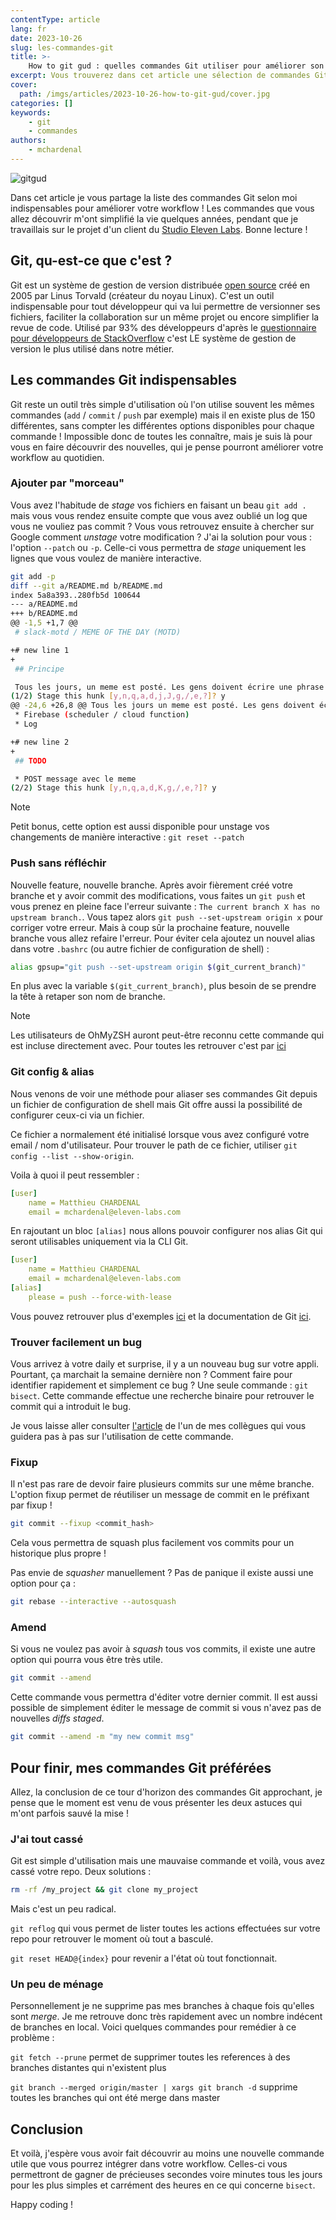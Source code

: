 ```yaml
---
contentType: article
lang: fr
date: 2023-10-26
slug: les-commandes-git
title: >-
    How to git gud : quelles commandes Git utiliser pour améliorer son workflow au quotidien ?
excerpt: Vous trouverez dans cet article une sélection de commandes Git qui vous permettront de simplifier votre quotidien !
cover:
  path: /imgs/articles/2023-10-26-how-to-git-gud/cover.jpg
categories: []
keywords:
    - git
    - commandes
authors:
    - mchardenal
---
```

![gitgud]({BASE_URL}/imgs/articles/2023-10-26-how-to-git-gud/gitgud.png?width=300)

Dans cet article je vous partage la liste des commandes Git selon moi indispensables pour améliorer votre workflow ! Les commandes que vous allez découvrir m'ont simplifié la vie quelques années, pendant que je travaillais sur le projet d'un client du [Studio Eleven Labs](https://eleven-labs.com/dev-web/). Bonne lecture !

## Git, qu-est-ce que c'est ?

Git est un système de gestion de version distribuée [open source](https://github.com/git/git) créé en 2005 par Linus Torvald (créateur du noyau Linux). C'est un outil indispensable pour tout développeur qui va lui permettre de versionner ses fichiers, faciliter la collaboration sur un même projet ou encore simplifier la revue de code. Utilisé par 93% des développeurs d'après le [questionnaire pour développeurs de StackOverflow](https://stackoverflow.blog/2023/01/09/beyond-git-the-other-version-control-systems-developers-use/) c'est LE système de gestion de version le plus utilisé dans notre métier.

## Les commandes Git indispensables

Git reste un outil très simple d'utilisation où l'on utilise souvent les mêmes commandes (`add` / `commit` / `push` par exemple) mais il en existe plus de 150 différentes, sans compter les différentes options disponibles pour chaque commande ! Impossible donc de toutes les connaître, mais je suis là pour vous en faire découvrir des nouvelles, qui je pense pourront améliorer votre workflow au quotidien.

### Ajouter par "morceau"

Vous avez l'habitude de *stage* vos fichiers en faisant un beau `git add .` mais vous vous rendez ensuite compte que vous avez oublié un log que vous ne vouliez pas commit ? Vous vous retrouvez ensuite à chercher sur Google comment *unstage* votre modification ? J'ai la solution pour vous : l'option `--patch` ou `-p`. Celle-ci vous permettra de *stage* uniquement les lignes que vous voulez de manière interactive.

```bash
git add -p
diff --git a/README.md b/README.md
index 5a8a393..280fb5d 100644
--- a/README.md
+++ b/README.md
@@ -1,5 +1,7 @@
 # slack-motd / MEME OF THE DAY (MOTD)

+# new line 1
+
 ## Principe

 Tous les jours, un meme est posté. Les gens doivent écrire une phrase qui matche bien avec le meme. Les gens votent ensuite pour la phrase qui les fait le plus rire et à la fin de la journée on élit un gagnant (la phrase avec le plus de réactions)
(1/2) Stage this hunk [y,n,q,a,d,j,J,g,/,e,?]? y
@@ -24,6 +26,8 @@ Tous les jours un meme est posté. Les gens doivent écrire une phrase qui matche
 * Firebase (scheduler / cloud function)
 * Log

+# new line 2
+
 ## TODO

 * POST message avec le meme
(2/2) Stage this hunk [y,n,q,a,d,K,g,/,e,?]? y
```


<div class="admonition note" markdown="1"><p  class="admonition-title">Note</p>

Petit bonus, cette option est aussi disponible pour unstage vos changements de manière interactive : `git reset --patch`
</div>

### Push sans réfléchir

Nouvelle feature, nouvelle branche. Après avoir fièrement créé votre branche et y avoir commit des modifications, vous faites un `git push` et vous prenez en pleine face l'erreur suivante : `The current branch X has no upstream branch.`. Vous tapez alors `git push --set-upstream origin x` pour corriger votre erreur. Mais à coup sûr la prochaine feature, nouvelle branche vous allez refaire l'erreur.
Pour éviter cela ajoutez un nouvel alias dans votre `.bashrc` (ou autre fichier de configuration de shell) :
```bash
alias gpsup="git push --set-upstream origin $(git_current_branch)"
```

En plus avec la variable `$(git_current_branch)`, plus besoin de se prendre la tête à retaper son nom de branche.

<div class="admonition note" markdown="1"><p  class="admonition-title">Note</p>

Les utilisateurs de OhMyZSH auront peut-être reconnu cette commande qui est incluse directement avec. Pour toutes les retrouver c'est par [ici](https://github.com/ohmyzsh/ohmyzsh/tree/master/plugins/git/)
</div>

### Git config & alias

Nous venons de voir une méthode pour aliaser ses commandes Git depuis un fichier de configuration de shell mais Git offre aussi la possibilité de configurer ceux-ci via un fichier.

Ce fichier a normalement été initialisé lorsque vous avez configuré votre email / nom d'utilisateur. Pour trouver le path de ce fichier, utiliser `git config --list --show-origin`.

Voila à quoi il peut ressembler :

```yaml
[user]
    name = Matthieu CHARDENAL
    email = mchardenal@eleven-labs.com
```

En rajoutant un bloc `[alias]` nous allons pouvoir configurer nos alias Git qui seront utilisables uniquement via la CLI Git.

```yaml
[user]
    name = Matthieu CHARDENAL
    email = mchardenal@eleven-labs.com
[alias]
    please = push --force-with-lease
```

Vous pouvez retrouver plus d'exemples [ici](https://gist.github.com/ch3ric/f8e6d20c92017f28d462#file-gitconfig) et la documentation de Git [ici](https://git-scm.com/book/en/v2/Customizing-Git-Git-Configuration).

### Trouver facilement un bug

Vous arrivez à votre daily et surprise, il y a un nouveau bug sur votre appli. Pourtant, ça marchait la semaine dernière non ? Comment faire pour identifier rapidement et simplement ce bug ? Une seule commande : `git bisect`. Cette commande effectue une recherche binaire pour retrouver le commit qui a introduit le bug.

Je vous laisse aller consulter [l'article]({BASE_URL}/fr/git-rebase/) de l'un de mes collègues qui vous guidera pas à pas sur l'utilisation de cette commande.

### Fixup

Il n'est pas rare de devoir faire plusieurs commits sur une même branche. L'option fixup permet de réutiliser un message de commit en le préfixant par fixup !

```bash
git commit --fixup <commit_hash>
```

Cela vous permettra de squash plus facilement vos commits pour un historique plus propre !

Pas envie de *squasher* manuellement ? Pas de panique il existe aussi une option pour ça :
```bash
git rebase --interactive --autosquash
```

### Amend

Si vous ne voulez pas avoir à *squash* tous vos commits, il existe une autre option qui pourra vous être très utile.

```bash
git commit --amend
```

Cette commande vous permettra d'éditer votre dernier commit. Il est aussi possible de simplement éditer le message de commit si vous n'avez pas de nouvelles *diffs staged*.

```bash
git commit --amend -m "my new commit msg"
```
## Pour finir, mes commandes Git préférées

Allez, la conclusion de ce tour d'horizon des commandes Git approchant, je pense que le moment est venu de vous présenter les deux astuces qui m'ont parfois sauvé la mise !

### J'ai tout cassé

Git est simple d'utilisation mais une mauvaise commande et voilà, vous avez cassé votre repo. Deux solutions :

```bash
rm -rf /my_project && git clone my_project
```
Mais c'est un peu radical.

```git reflog``` qui vous permet de lister toutes les actions effectuées sur votre repo pour retrouver le moment où tout a basculé.

```git reset HEAD@{index}``` pour revenir a l'état où tout fonctionnait.

### Un peu de ménage

Personnellement je ne supprime pas mes branches à chaque fois qu'elles sont *merge*. Je me retrouve donc très rapidement avec un nombre indécent de branches en local. Voici quelques commandes pour remédier à ce problème :

```git fetch --prune``` permet de supprimer toutes les references à des branches distantes qui n'existent plus

```git branch --merged origin/master | xargs git branch -d``` supprime toutes les branches qui ont été merge dans master

## Conclusion

Et voilà, j'espère vous avoir fait découvrir au moins une nouvelle commande utile que vous pourrez intégrer dans votre workflow. Celles-ci vous permettront de gagner de précieuses secondes voire minutes tous les jours pour les plus simples et carrément des heures en ce qui concerne `bisect`.

Happy coding !
